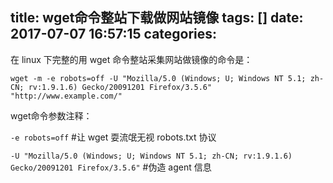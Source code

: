 title: wget命令整站下载做网站镜像
tags: []
date: 2017-07-07 16:57:15
categories:
---
在 linux 下完整的用 wget 命令整站采集网站做镜像的命令是：

```shell
wget -m -e robots=off -U "Mozilla/5.0 (Windows; U; Windows NT 5.1; zh-CN; rv:1.9.1.6) Gecko/20091201 Firefox/3.5.6" "http://www.example.com/"
```

wget命令参数注释：

`-e robots=off` #让 wget 耍流氓无视 robots.txt 协议

`-U "Mozilla/5.0 (Windows; U; Windows NT 5.1; zh-CN; rv:1.9.1.6) Gecko/20091201 Firefox/3.5.6"`	#伪造 agent 信息
